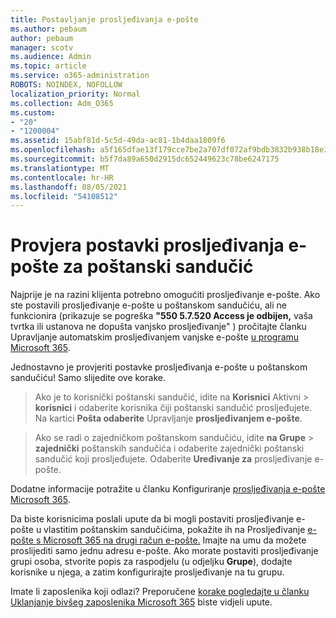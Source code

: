 ```yaml
---
title: Postavljanje prosljeđivanja e-pošte
ms.author: pebaum
author: pebaum
manager: scotv
ms.audience: Admin
ms.topic: article
ms.service: o365-administration
ROBOTS: NOINDEX, NOFOLLOW
localization_priority: Normal
ms.collection: Adm_O365
ms.custom:
- "20"
- "1200004"
ms.assetid: 15abf81d-5c5d-49da-ac81-1b4daa1809f6
ms.openlocfilehash: a5f165dfae13f179cce7be2a707df072af9bdb3832b938b18e3e023daa756b79
ms.sourcegitcommit: b5f7da89a650d2915dc652449623c78be6247175
ms.translationtype: MT
ms.contentlocale: hr-HR
ms.lasthandoff: 08/05/2021
ms.locfileid: "54108512"
---
```

# <a name="check-the-email-forwarding-settings-for-a-mailbox"></a>Provjera postavki prosljeđivanja e-pošte za poštanski sandučić

Najprije je na razini klijenta potrebno omogućiti prosljeđivanje e-pošte. Ako ste postavili prosljeđivanje e-pošte u poštanskom sandučiću, ali ne funkcionira (prikazuje se pogreška **"550 5.7.520 Access je odbijen,** vaša tvrtka ili ustanova ne dopušta vanjsko prosljeđivanje" ) pročitajte članku Upravljanje automatskim prosljeđivanjem vanjske e-pošte [u programu Microsoft 365](https://docs.microsoft.com/microsoft-365/security/office-365-security/external-email-forwarding?view=o365-worldwide).

Jednostavno je provjeriti postavke prosljeđivanja e-pošte u poštanskom sandučiću! Samo slijedite ove korake.
  
> Ako je to korisnički poštanski sandučić, idite na **Korisnici** Aktivni \> **korisnici** i odaberite korisnika čiji poštanski sandučić prosljeđujete. Na kartici **Pošta odaberite** Upravljanje **prosljeđivanjem e-pošte**.

> Ako se radi o zajedničkom poštanskom sandučiću, idite **na Grupe** \> **zajednički** poštanskih sandučića i odaberite zajednički poštanski sandučić koji prosljeđujete. Odaberite **Uređivanje za** prosljeđivanje e-pošte.

Dodatne informacije potražite u članku Konfiguriranje [prosljeđivanja e-pošte Microsoft 365](https://docs.microsoft.com/microsoft-365/admin/email/configure-email-forwarding).
  
Da biste korisnicima poslali upute da bi mogli postaviti prosljeđivanje e-pošte u vlastitim poštanskim sandučićima, pokažite ih na Prosljeđivanje [e-pošte s Microsoft 365 na drugi račun e-pošte.](https://support.office.com/article/Forward-email-from-Office-365-to-another-email-account-1ed4ee1e-74f8-4f53-a174-86b748ff6a0e) Imajte na umu da možete proslijediti samo jednu adresu e-pošte. Ako morate postaviti prosljeđivanje grupi osoba, stvorite popis za raspodjelu (u odjeljku **Grupe**), dodajte korisnike u njega, a zatim konfigurirajte prosljeđivanje na tu grupu.
  
Imate li zaposlenika koji odlazi? Preporučene [korake pogledajte u članku Uklanjanje bivšeg zaposlenika Microsoft 365](https://docs.microsoft.com/microsoft-365/admin/add-users/remove-former-employee) biste vidjeli upute.